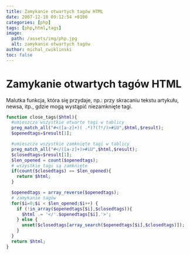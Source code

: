 ```yaml
---
title: Zamykanie otwartych tagów HTML
date: 2007-12-18 09:12:54 +0100
categories: [php]
tags: [php,html,tags]
image:
  path: /assets/img/php.jpg
  alt: zamykanie otwartych tagów
author: michal_cwiklinski
toc: false
---
```


# Zamykanie otwartych tagów HTML

Malutka funkcja, która się przydaje, np.: przy skracaniu tekstu artykułu, newsa, itp., gdzie mogą wystąpić niezamknięte tagi.

```php
function close_tags($html){
  #umieszcza wszystkie otwarte tagi w tablicy
  preg_match_all("#<([a-z]+)( .*)?(?!/)>#iU",$html,$result);
  $openedtags=$result[1];

  #umieszcza wszystkie zamknięte tagi w tablicy
  preg_match_all("#</([a-z]+)>#iU",$html,$result);
  $closedtags=$result[1];
  $len_opened = count($openedtags);
  # wszystkie tagi są zamknięte
  if(count($closedtags) == $len_opened){
    return $html;
  }

  $openedtags = array_reverse($openedtags);
  # zamykanie tagów
  for($i=0;$i < $len_opened;$i++) {
    if (!in_array($openedtags[$i],$closedtags)){
      $html .= '</'.$openedtags[$i].'>';
    } else {
      unset($closedtags[array_search($openedtags[$i],$closedtags)]);
    }
  }
  return $html;
}
```